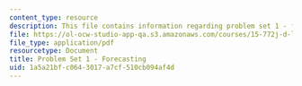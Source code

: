 ```yaml
---
content_type: resource
description: This file contains information regarding problem set 1 - forecasting.
file: https://ol-ocw-studio-app-qa.s3.amazonaws.com/courses/15-772j-d-lab-supply-chains-fall-2014/1a5a21bfc0643017a7cf510cb094af4d_MIT15_772JF14_ProblemSet1.pdf
file_type: application/pdf
resourcetype: Document
title: Problem Set 1 - Forecasting
uid: 1a5a21bf-c064-3017-a7cf-510cb094af4d
---
```

